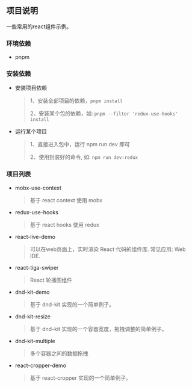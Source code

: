 ## 项目说明

一些常用的react组件示例。

### 环境依赖

- pnpm


### 安装依赖

- 安装项目依赖

  > 1、安装全部项目的依赖，`pnpm install`
  > 
  > 2、安装某个包的依赖，如: `pnpm --filter 'redux-use-hooks' install`

- 运行某个项目

  > 1、直接进入包中，运行 npm run dev 即可
  >
  > 2、使用封装好的命令, 如: `npm run dev:redux`


### 项目列表

- mobx-use-context

  > 基于 react context 使用 mobx

- redux-use-hooks

  > 基于 react hooks 使用 redux

- react-live-demo

  > 可以在web页面上，实时渲染 React 代码的组件库. 常见应用: Web IDE.

- react-tiga-swiper

  > React 轮播图组件

- dnd-kit-demo

  > 基于 dnd-kit 实现的一个简单例子。

- dnd-kit-resize

  > 基于 dnd-kit 实现的一个容器宽度，拖拽调整的简单例子。

- dnd-kit-multiple

  > 多个容器之间的数据拖拽
 
- react-cropper-demo

  > 基于 react-cropper 实现的一个简单例子。
